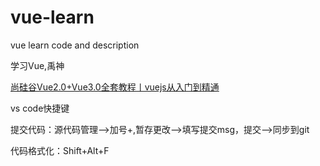 # vue-learn
vue learn code and description

学习Vue,禹神

[尚硅谷Vue2.0+Vue3.0全套教程丨vuejs从入门到精通](https://www.bilibili.com/video/BV1Zy4y1K7SH?p=1)

vs code快捷键

提交代码：源代码管理-->加号+,暂存更改-->填写提交msg，提交-->同步到git

代码格式化：Shift+Alt+F

